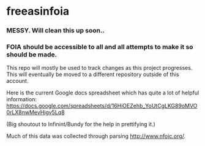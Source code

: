 # freeasinfoia

### MESSY. Will clean this up soon..

### FOIA should be accessible to all and all attempts to make it so should be made.

This repo will mostly be used to track changes as this project progresses. This will eventually be moved to a different repository outside of this account.

Here is the current Google docs spreadsheet which has quite a lot of helpful information:
https://docs.google.com/spreadsheets/d/16HiOEZehb_YoUtCgLKG89oMVO0rLX8nwMevHigv5Lq8

(Big shoutout to Infinint/Bundy for the help in prettifying it.)

Much of this data was collected through parsing http://www.nfoic.org/.
